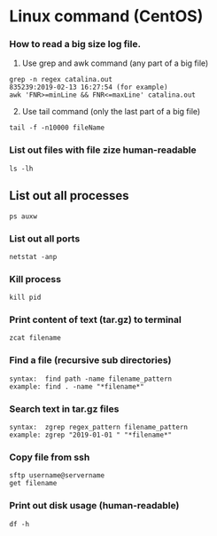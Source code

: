 # Linux command (CentOS)
### How to read a big size log file.
1. Use grep and awk command (any part of a big file)
```
grep -n regex catalina.out
835239:2019-02-13 16:27:54 (for example)
awk 'FNR>=minLine && FNR<=maxLine' catalina.out
```
2. Use tail command (only the last part of a big file)
```
tail -f -n10000 fileName
```


### List out files with file zize human-readable
```
ls -lh
```

## List out all processes
```
ps auxw
```

### List out all ports
```
netstat -anp
```

### Kill process
```
kill pid
```
### Print content of text (tar.gz) to terminal
```
zcat filename
```

### Find a file (recursive sub directories)
```
syntax:  find path -name filename_pattern
example: find . -name "*filename*"
```

### Search text in tar.gz files
```
syntax:  zgrep regex_pattern filename_pattern
example: zgrep "2019-01-01 " "*filename*"
```
### Copy file from ssh
```
sftp username@servername
get filename
```
### Print out disk usage (human-readable)
```
df -h
```
